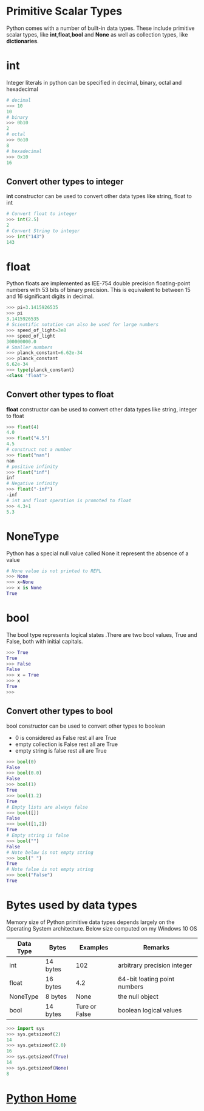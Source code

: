 # Primitive Scalar Types
Python comes with a number of built-in data types. These include primitive scalar types, like **int**,**float**,**bool** and **None** as well as collection types, like **dictionaries**.

# int
Integer literals in python can be specified in decimal, binary, octal and hexadecimal
```python
# decimal
>>> 10                      
10       
# binary                   
>>> 0b10                    
2                           
# octal
>>> 0o10                    
8      
# hexadecimal                     
>>> 0x10                    
16                          
```
## Convert other types to integer
**int** constructor can be used to convert other data types like string, float to int
```python
# Convert float to integer
>>> int(2.5)
2
# Convert String to integer
>>> int("143")
143
```
# float
Python floats are implemented as IEE-754 double precision floating-point numbers with 53 bits of binary precision. This is equivalent to between 15 and 16 significant digits in decimal.
```python
>>> pi=3.1415926535            
>>> pi                         
3.1415926535
# Scientific notation can also be used for large numbers
>>> speed_of_light=3e8         
>>> speed_of_light             
300000000.0                    
# Smaller numbers
>>> planck_constant=6.62e-34   
>>> planck_constant            
6.62e-34                       
>>> type(planck_constant)      
<class 'float'>                
```
## Convert other types to float
**float** constructor can be used to convert other data types like string, integer to float
```python
>>> float(4)
4.0
>>> float("4.5")
4.5
# construct not a number
>>> float("nan")
nan
# positive infinity
>>> float("inf")
inf
# Negative infinity
>>> float("-inf")
-inf
# int and float operation is promoted to float
>>> 4.3+1
5.3
```
# NoneType
Python has a special null value called None it represent the absence of a value
```python
# None value is not printed to REPL
>>> None
>>> x=None
>>> x is None
True
```
# bool
The bool type represents logical states .There are two bool values, True and False, both with initial capitals.
```python
>>> True        
True            
>>> False       
False           
>>> x = True    
>>> x           
True            
>>>     
```
## Convert other types to bool
bool constructor can be used to convert other types to boolean
 - 0 is considered as False rest all are True
 - empty collection is False rest all are True
 - empty string is false rest all are True
```python
>>> bool(0)           
False                 
>>> bool(0.0)         
False                 
>>> bool(1)           
True                  
>>> bool(1.2)         
True                  
# Empty lists are always false
>>> bool([])          
False                 
>>> bool([1,2])       
True                  
# Empty string is false
>>> bool("")          
False                 
# Note below is not empty string
>>> bool(" ")         
True                  
# Note false is not empty string
>>> bool("False")     
True                  
```

# Bytes used by data types
Memory size of Python primitive data types depends largely on the Operating System architecture. Below size computed on my Windows 10 OS

Data Type| Bytes| Examples| Remarks
--- | --- | --- | ---
int| 14 bytes| 102|arbitrary precision integer
float|16 bytes| 4.2| 64-bit !oating point numbers
NoneType|8 bytes| None| the null object
bool| 14 bytes | Ture or False| boolean logical values
```python
>>> import sys
>>> sys.getsizeof(2)
14
>>> sys.getsizeof(2.0)
16
>>> sys.getsizeof(True)
14
>>> sys.getsizeof(None)
8
```
# [Python Home](index.html)
